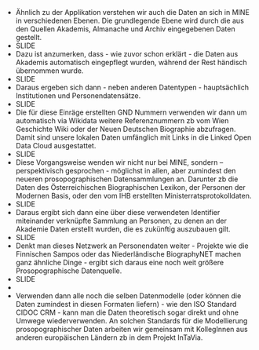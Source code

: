 <span class="fragment"></span>
<span class="fragment"></span>
<span class="fragment"></span>
<span class="fragment"></span>
<span class="fragment"></span>
<span class="fragment"></span>
<span class="fragment"></span>

<div data-animate data-src="images/mine_data_layers_2.drawio.svg" style="margin-bottom: 200%">
<!--
{ "setup": [
{ "element": "[id*='cell-']", "modifier": "opacity", "parameters": [ 0 ] },
{ "element": "#cell-294, #cell-295, #cell-297, #cell-296, #cell-303, #cell-300, #cell-302, #cell-301, #cell-299, #cell-298", "modifier": "opacity", "parameters": [ 1 ] }
],
"animation": [
    [],
[{ "element": "#cell-297 > ellipse, #cell-296 > ellipse", "duration": 50, "modifier": "attr", "parameters": [ {"stroke": "#1DA468"}] }, { "element": "#cell-297 > ellipse, #cell-296 > ellipse", "duration": 50, "modifier": "css", "parameters": [ {"stroke-width": 3}] }, { "element": "#cell-295 > ellipse", "duration": 50, "modifier": "css", "parameters": [ {"stroke-width": 3}]}, { "element": "#cell-295 > ellipse", "duration": 50, "modifier": "attr", "parameters": [ {"stroke": "#CC1C0D"}, {"style": "stroke-width: 3"}]}],
[{ "element": "#cell-214, #cell-215, #cell-216", "duration": 50, "modifier": "opacity", "parameters": [ 1 ] }],
[{ "element": "#cell-226, #cell-230, #cell-222, #cell-227, #cell-228, #cell-229, #cell-221, #cell-225, #cell-224, #cell-223, #cell-218, #cell-220, #cell-219", "duration": 50, "modifier": "opacity", "parameters": [ 1 ] }],
[{ "element": "#cell-400, #cell-403, #cell-402, #cell-407, #cell-405, #cell-404, #cell-406, #cell-415, #cell-409, #cell-408, #cell-410, #cell-411, #cell-412, #cell-413, #cell-414, #cell-416", "duration": 50,"modifier": "opacity", "parameters": [ 1 ] }],
[{ "element": "#cell-420, #cell-419, #cell-418, #cell-421", "duration": 50, "modifier": "opacity", "parameters": [ 1 ] }],
[{ "element": "#cell-424, #cell-425, #cell-426, #cell-431, #cell-423, #cell-433, #cell-427, #cell-428, #cell-429", "duration": 50, "modifier": "opacity", "parameters": [ 1 ] }],
[{ "element": "#cell-434, #cell-430, #cell-435, #cell-436, #cell-396, #cell-432, #cell-397, #cell-398, #cell-441, #cell-442", "duration": 50, "modifier": "opacity", "parameters": [ 1 ] }]
]
}
-->
</div>

<aside class="notes">
    <ul>
    <li>Ähnlich zu der Applikation verstehen wir auch die Daten an sich in MINE in verschiedenen Ebenen. Die grundlegende Ebene wird durch die aus den Quellen Akademis, Almanache und Archiv eingegebenen Daten gestellt.</li>
    <li>SLIDE</li>
    <li>Dazu ist anzumerken, dass - wie zuvor schon erklärt - die Daten aus Akademis automatisch eingepflegt wurden, während der Rest händisch übernommen wurde.</li>
    <li>SLIDE</li>
    <li>Daraus ergeben sich dann - neben anderen Datentypen - hauptsächlich Institutionen und Personendatensätze.</li>
    <li>SLIDE</li>
    <li>Die für diese Einräge erstellten GND Nummern verwenden wir dann um automatisch via Wikidata weitere Referenznummern zb vom Wien Geschichte Wiki oder der Neuen Deutschen Biographie abzufragen. Damit sind unsere lokalen Daten umfänglich mit Links in die Linked Open Data Cloud ausgestattet.</li>
    <li>SLIDE</li>
    <li>Diese Vorgangsweise wenden wir nicht nur bei MINE, sondern – perspektivisch gesprochen - möglichst in allen, aber zumindest den neueren prosopographischen Datensammlungen an. Darunter zb die Daten des Österreichischen Biographischen Lexikon, der Personen der Modernen Basis, oder den vom IHB erstellten Ministerratsprotokolldaten.</li>
    <li>SLIDE</li>
    <li>Daraus ergibt sich dann eine über diese verwendeten Identifier miteinander verknüpfte Sammlung an Personen, zu denen an der Akademie Daten erstellt wurden, die es zukünftig auszubauen gilt.</li>
    <li>SLIDE</li>
    <li>Denkt man dieses Netzwerk an Personendaten weiter - Projekte wie die Finnischen Sampos oder das Niederländische BiographyNET machen ganz ähnliche Dinge - ergibt sich daraus eine
    noch weit größere Prosopographische Datenquelle.</li>
    <li>SLIDE<li>
    <li>Verwenden dann alle noch die selben Datenmodelle (oder können die Daten zumindest in diesen Formaten liefern) - wie den ISO Standard CIDOC CRM - kann man die Daten theoretisch sogar direkt und ohne Umwege wiederverwenden.
    An solchen Standards für die Modellierung prosopographischer Daten arbeiten wir gemeinsam mit KollegInnen aus anderen europäischen Ländern zb in dem Projekt InTaVia.</li>
    </ul>
</aside>